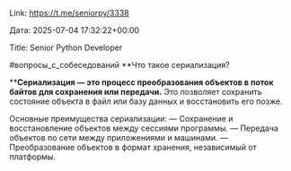 Link: https://t.me/seniorpy/3338

Дата: 2025-07-04 17:32:22+00:00

Title: Senior Python Developer

#вопросы_с_собеседований
**Что такое сериализация?

**__Сериализация — это процесс преобразования объектов в
поток байтов для сохранения или передачи.__
Это позволяет сохранить состояние объекта в файл или базу
данных и восстановить его позже.

Основные преимущества сериализации:
— Сохранение и восстановление объектов между сессиями
программы.
— Передача объектов по сети между приложениями и машинами.
— Преобразование объектов в формат хранения, независимый от
платформы.

